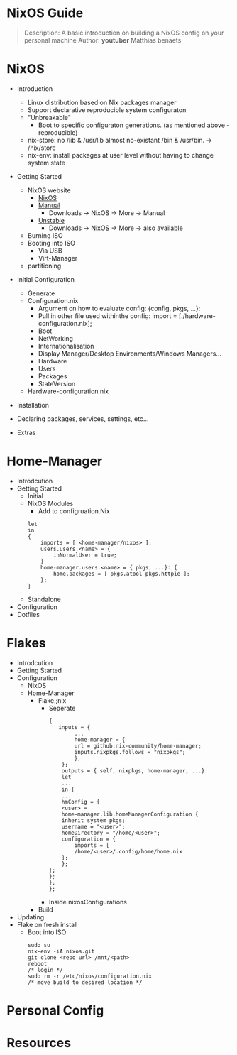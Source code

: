 # NixOS Guide
> Description: A basic introduction on building a NixOS config on your personal machine
> Author: __youtuber__ Matthias benaets

# NixOS
- Introduction
    - Linux distribution based on Nix packages manager
    - Support declarative reproducible system configuraton
    - "Unbreakable"
        - Boot to specific configuraton generations. (as mentioned above - reproducible)
    - nix-store: no /lib & /usr/lib  almost no-existant /bin & /usr/bin. -> /nix/store
    - nix-env: install packages at user level without having to change system state

- Getting Started
    - NixOS website
        - [NixOS]()
        - [Manual]()
            - Downloads -> NixOS -> More -> Manual
        - [Unstable]()
            - Downloads -> NixOS -> More -> also available
    - Burning ISO
    - Booting into ISO
        - Via USB
        - Virt-Manager
    - partitioning
- Initial Configuration
    - Generate
    - Configuration.nix
        - Argument on how to evaluate config:
            {config, pkgs, ...}:
        - Pull in other file used withinthe config:
            import = [./hardware-configuration.nix];
        - Boot
        - NetWorking
        - Internationalisation
        - Display Manager/Desktop Environments/Windows Managers...
        - Hardware
        - Users
        - Packages
        - StateVersion
    - Hardware-configuration.nix
- Installation
- Declaring packages, services, settings, etc...
- Extras

# Home-Manager
- Introdcution
- Getting Started
    - Initial
    - NixOS Modules
        - Add to configruation.Nix
        ```
        let
        in
        {
            imports = [ <home-manager/nixos> ];
            users.users.<name> = {
                inNormalUser = true;
            }
            home-manager.users.<name> = { pkgs, ...}: {
                home.packages = [ pkgs.atool pkgs.httpie ];
            };
        }
    - Standalone
- Configuration
- Dotfiles


# Flakes
- Introdcution
- Getting Started
- Configuration
    - NixOS
    - Home-Manager
        - Flake.;nix
          - Seperate
            ```
            {
               inputs = {
                    ...
                    home-manager = {
                    url = github:nix-community/home-manager;
                    inputs.nixpkgs.follows = "nixpkgs";
                    };
                };
                outputs = { self, nixpkgs, home-manager, ...}:
                let
                ...
                in {
                ...
                hmConfig = {
                <user> =
                home-manager.lib.homeManagerConfiguration {
                inherit system pkgs;
                username = "<user>";
                homeDirectory = "/home/<user>";
                configuration = {
                    imports = [
                    /home/<user>/.config/home/home.nix
                ];
                };
            };
            };
            };
            };
            ```
          - Inside nixosConfigurations
        - Build
- Updating
- Flake on fresh install
    - Boot into ISO
      ```
      sudo su
      nix-env -iA nixos.git
      git clone <repo url> /mnt/<path>
      reboot
      /* login */
      sudo rm -r /etc/nixos/configuration.nix
      /* move build to desired location */
      ```

# Personal Config

# Resources
